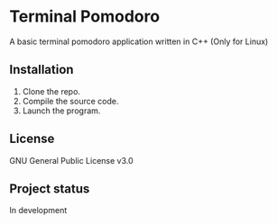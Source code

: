 # Terminal Pomodoro

A basic terminal pomodoro application written in C++ (Only for Linux) 

## Installation
1. Clone the repo.
2. Compile the source code.
3. Launch the program.

## License
GNU General Public License v3.0

## Project status
In development

